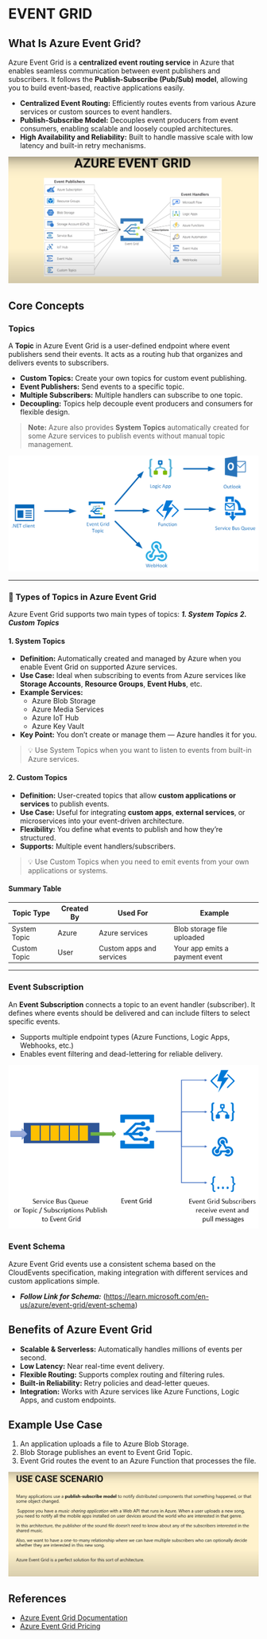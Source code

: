 #                                                        EVENT GRID 

## What Is Azure Event Grid?

Azure Event Grid is a **centralized event routing service** in Azure that enables seamless communication between event publishers and subscribers. It follows the **Publish-Subscribe (Pub/Sub) model**, allowing you to build event-based, reactive applications easily.

- **Centralized Event Routing:** Efficiently routes events from various Azure services or custom sources to event handlers.
- **Publish-Subscribe Model:** Decouples event producers from event consumers, enabling scalable and loosely coupled architectures.
- **High Availability and Reliability:** Built to handle massive scale with low latency and built-in retry mechanisms.

![Azure Event Grid](./images/Azure-Event-Grid.png)


## Core Concepts

### Topics

A **Topic** in Azure Event Grid is a user-defined endpoint where event publishers send their events. It acts as a routing hub that organizes and delivers events to subscribers.

- **Custom Topics:** Create your own topics for custom event publishing.
- **Event Publishers:** Send events to a specific topic.
- **Multiple Subscribers:** Multiple handlers can subscribe to one topic.
- **Decoupling:** Topics help decouple event producers and consumers for flexible design.

> **Note:** Azure also provides **System Topics** automatically created for some Azure services to publish events without manual topic management.

![Azure Event Grid Topics](./images/Azure-Event-Grid-Topics.png)

---

### 🔵 Types of Topics in Azure Event Grid

Azure Event Grid supports two main types of topics:
 ***1. System Topics***
 ***2. Custom Topics***

#### 1. **System Topics**

- **Definition:** Automatically created and managed by Azure when you enable Event Grid on supported Azure services.
- **Use Case:** Ideal when subscribing to events from Azure services like **Storage Accounts**, **Resource Groups**, **Event Hubs**, etc.
- **Example Services:**
  - Azure Blob Storage
  - Azure Media Services
  - Azure IoT Hub
  - Azure Key Vault
- **Key Point:** You don’t create or manage them — Azure handles it for you.

> 💡 Use System Topics when you want to listen to events from built-in Azure services.

#### 2. **Custom Topics**

- **Definition:** User-created topics that allow **custom applications or services** to publish events.
- **Use Case:** Useful for integrating **custom apps**, **external services**, or microservices into your event-driven architecture.
- **Flexibility:** You define what events to publish and how they’re structured.
- **Supports:** Multiple event handlers/subscribers.

> 💡 Use Custom Topics when you need to emit events from your own applications or systems.

#### Summary Table

| Topic Type     | Created By | Used For                     | Example                      |
|----------------|------------|------------------------------|------------------------------|
| System Topic   | Azure      | Azure services               | Blob storage file uploaded   |
| Custom Topic   | User       | Custom apps and services     | Your app emits a payment event |

---

### Event Subscription

An **Event Subscription** connects a topic to an event handler (subscriber). It defines where events should be delivered and can include filters to select specific events.

- Supports multiple endpoint types (Azure Functions, Logic Apps, Webhooks, etc.)
- Enables event filtering and dead-lettering for reliable delivery.

![Azure Event Grid Subscription](./images/Azure-Event-Grid-Subscription.png)


### Event Schema

Azure Event Grid events use a consistent schema based on the CloudEvents specification, making integration with different services and custom applications simple.

- ***Follow Link for Schema:*** (https://learn.microsoft.com/en-us/azure/event-grid/event-schema)


## Benefits of Azure Event Grid

- **Scalable & Serverless:** Automatically handles millions of events per second.
- **Low Latency:** Near real-time event delivery.
- **Flexible Routing:** Supports complex routing and filtering rules.
- **Built-in Reliability:** Retry policies and dead-letter queues.
- **Integration:** Works with Azure services like Azure Functions, Logic Apps, and custom endpoints.


## Example Use Case

1. An application uploads a file to Azure Blob Storage.
2. Blob Storage publishes an event to Event Grid Topic.
3. Event Grid routes the event to an Azure Function that processes the file.

![Diagram for USE CASE](./images/Use-Case.png)

## References

- [Azure Event Grid Documentation](https://learn.microsoft.com/en-us/azure/event-grid/)
- [Azure Event Grid Pricing](https://azure.microsoft.com/en-us/pricing/details/event-grid/)
